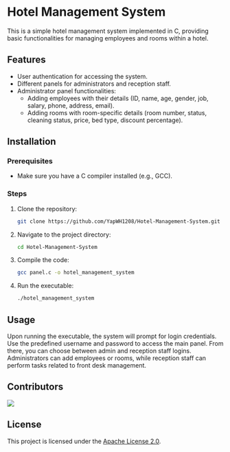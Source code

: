 # Hotel Management System

This is a simple hotel management system implemented in C, providing basic functionalities for managing employees and rooms within a hotel.

## Features

- User authentication for accessing the system.
- Different panels for administrators and reception staff.
- Administrator panel functionalities:
    - Adding employees with their details (ID, name, age, gender, job, salary, phone, address, email).
    - Adding rooms with room-specific details (room number, status, cleaning status, price, bed type, discount percentage).

## Installation

### Prerequisites

- Make sure you have a C compiler installed (e.g., GCC).

### Steps

1. Clone the repository:
    ```bash
    git clone https://github.com/YapWH1208/Hotel-Management-System.git
    ```

2. Navigate to the project directory:
    ```bash
    cd Hotel-Management-System
    ```

3. Compile the code:
    ```bash
    gcc panel.c -o hotel_management_system
    ```

4. Run the executable:
    ```bash
    ./hotel_management_system
    ```

## Usage

Upon running the executable, the system will prompt for login credentials. Use the predefined username and password to access the main panel. From there, you can choose between admin and reception staff logins. Administrators can add employees or rooms, while reception staff can perform tasks related to front desk management.

## Contributors

<a href="https://github.com/YapWH1208/Hotel-Management-System/graphs/contributors">
  <img src="https://contrib.rocks/image?repo=YapWH1208/Hotel-Management-System" />
</a>

## License

This project is licensed under the [Apache License 2.0](LICENSE).

